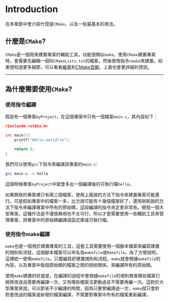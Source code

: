 # Introduction
在本章節中會介紹什麼是`CMake`，以及一些最基本的用法。

## 什麼是`CMake`?
`CMake`是一個用來建置專案的輔助工具，功能很類似`make`。使用`CMake`建置專案時，會需要先編輯一個叫`CMakeLists.txt`的檔案，然後使用指令`cmake`來建置。如果想知道更多細節，可以看看[維基](https://zh.wikipedia.org/zh-tw/CMake)和[CMake官網](https://cmake.org/)，上面也會更詳細的資訊。

----

## 為什麼需要使用`CMake`?
### 使用指令編譯
假設有一個專案`myProject`，在這個專案中只有一個檔案`main.c`，其內容如下：
```c
#inclucde <stdio.h>

int main(){
	printf("Hello world!\n");

	return 0;
}
```
我們可以使用`gcc`下指令來編譯該專案的`main.c`:
```sh
gcc main.c -o hello
```
這個時候專案`myProject`中就會多出一個編譯後的可執行檔`hello`。

如果開發的專案裡只有兩三個檔案，使用上面說的方法下指令來建置專案可能還行。可是假如專案中的檔案一多，比方說可能有十幾個檔案好了，還用剛剛說的方法下指令來編譯專案中所有的原始碼，這段編譯的指令肯定會非常長。開發一個大型專案，這種作法是不僅很麻煩也不太可行，所以才會需要使用一些輔助工具來管理專案，把專案中的原始碼編譯成函式庫或可執行檔。

### 使用指令make編譯
`make`也是一個用於建置專案的工具，這套工具需要使用一個腳本檔案來編寫建置的規則和流程，這個腳本檔案可以命名為`makefile`或`Makefile`。為了方便說明，這裡統一使用`makefile`。只要編寫好建置規則和流程，`make`就會根據`makefile`的內容，以及專案中每個原始碼的檔案之間的相依關係，來編譯所有的原始碼。

使用`make`建置的好處是，在編譯的過程中會根據`makefile`的規則檢查哪些檔案已經修改過且需要再編譯一次，又有哪些檔案沒更動過且不需要再編一次。這對於大型專案來說，可以節省不少編譯的時間，因為只要曾編譯過一次，`make`就只會針對更改過的檔案或新增的檔案編譯，不需要對專案中所有的檔案重新編譯。

